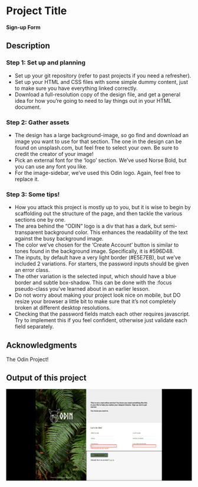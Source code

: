 # Project Title
**Sign-up Form**

## Description

### Step 1: Set up and planning
- Set up your git repository (refer to past projects if you need a refresher).
- Set up your HTML and CSS files with some simple dummy content, just to make sure you have everything linked correctly.
- Download a full-resolution copy of the design file, and get a general idea for how you’re going to need to lay things out in your HTML document.

### Step 2: Gather assets
- The design has a large background-image, so go find and download an image you want to use for that section. The one in the design can be found on unsplash.com, but feel free to select your own. Be sure to credit the creator of your image!
- Pick an external font for the ‘logo’ section. We’ve used Norse Bold, but you can use any font you like.
- For the image-sidebar, we’ve used this Odin logo. Again, feel free to replace it.

### Step 3: Some tips!
- How you attack this project is mostly up to you, but it is wise to begin by scaffolding out the structure of the page, and then tackle the various sections one by one.
- The area behind the “ODIN” logo is a div that has a dark, but semi-transparent background color. This enhances the readability of the text against the busy background image.
- The color we’ve chosen for the ‘Create Account’ button is similar to tones found in the background image. Specifically, it is #596D48.
- The inputs, by default have a very light border (#E5E7EB), but we’ve included 2 variations. For starters, the password inputs should be given an error class.
- The other variation is the selected input, which should have a blue border and subtle box-shadow. This can be done with the :focus pseudo-class you’ve learned about in an earlier lesson.
- Do not worry about making your project look nice on mobile, but DO resize your browser a little bit to make sure that it’s not completely broken at different desktop resolutions.
- Checking that the password fields match each other requires javascript. Try to implement this if you feel confident, otherwise just validate each field separately.

## Acknowledgments

The Odin Project!

## Output of this project

![Output_snapshot](photos/output.png)
